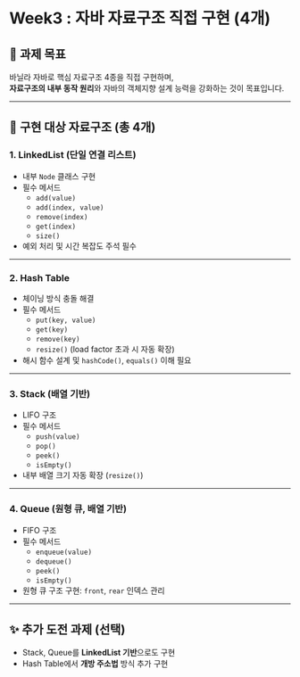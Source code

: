 # Week3 : 자바 자료구조 직접 구현 (4개)

## 🎯 과제 목표
바닐라 자바로 핵심 자료구조 4종을 직접 구현하며,  
**자료구조의 내부 동작 원리**와 자바의 객체지향 설계 능력을 강화하는 것이 목표입니다.

---


## 🧩 구현 대상 자료구조 (총 4개)

### 1. **LinkedList (단일 연결 리스트)**
- 내부 `Node` 클래스 구현
- 필수 메서드
  - `add(value)`
  - `add(index, value)`
  - `remove(index)`
  - `get(index)`
  - `size()`
- 예외 처리 및 시간 복잡도 주석 필수

---

### 2. **Hash Table**
- 체이닝 방식 충돌 해결
- 필수 메서드
  - `put(key, value)`
  - `get(key)`
  - `remove(key)`
  - `resize()` (load factor 초과 시 자동 확장)
- 해시 함수 설계 및 `hashCode()`, `equals()` 이해 필요

---

### 3. **Stack (배열 기반)**
- LIFO 구조
- 필수 메서드
  - `push(value)`
  - `pop()`
  - `peek()`
  - `isEmpty()`
- 내부 배열 크기 자동 확장 (`resize()`)

---

### 4. **Queue (원형 큐, 배열 기반)**
- FIFO 구조
- 필수 메서드
  - `enqueue(value)`
  - `dequeue()`
  - `peek()`
  - `isEmpty()`
- 원형 큐 구조 구현: `front`, `rear` 인덱스 관리

---

## ✨ 추가 도전 과제 (선택)
- Stack, Queue를 **LinkedList 기반**으로도 구현
- Hash Table에서 **개방 주소법** 방식 추가 구현